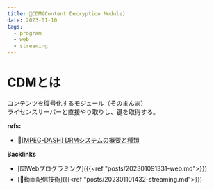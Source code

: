 ```yaml
---
title: 📝CDM(Content Decryption Module)
date: 2023-01-10
tags:
  - program
  - web
  - streaming
---
```


# CDMとは
コンテンツを復号化するモジュール（そのまんま）  
ライセンスサーバーと直接やり取りし、鍵を取得する。  

**refs:**
- 📝[[MPEG-DASH] DRMシステムの概要と種類](https://qiita.com/yun_bow/items/e573f4754579d1627a13#cdm)

**Backlinks**
- [⌨️Webプログラミング]({{<ref "posts/202301091331-web.md">}})  
- [📝動画配信技術]({{<ref "posts/202301101432-streaming.md">}})  
